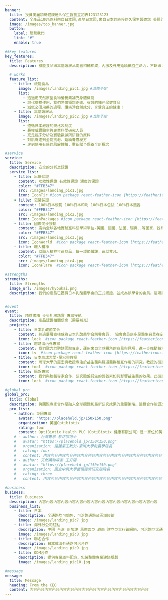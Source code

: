 ```yaml
---
banner:
  title: 投資美麗加碼健康是久保生醫創立初衷123123123
  content: 全產品100%原料來自日本國,產地日本國,來自日本的純粹的久保生醫邀您 美麗與健康同時擁有
  image: /images/top_banner.jpg
  button:
    label: 聯繫我們
    link: "#"
    enable: true

##key features
key_features:
  title: Features
  description: 機能食品跟高階護膚品兩者相輔相成，內服及外用延續細胞生命力，不斷跟世界接軌，選用世界頂尖、升級原料，不妥協，不落後。

  # works
  feature_list:
    - title: 機能食品  
      image: /images/landing_pic1.jpg #改修予定
      list:
        - 透過用天然原型食物營養素補充身體機能
        - 取代藥物作用，我們將帶領您正確、有效的補充保健食品
        - 減低必須用藥的過程，讓純淨自然成分，享受真正的健康！
    - title: 高階護膚品
      image: /images/landing_pic2.jpg #改修予定
      list:
        - 遵循日本嚴謹的規格及制度
        - 最權威實驗室與專業科學研究人員
        - 充足臨床分析及實驗數據所研發的原料
        - 對肌膚達到全能抗老、延續青春秘方
        - 達到使用有感的肌膚體驗，重新賦予保養全新概念

#service
service:
  title: Service
  description: 安全的分析及認證
  service_list:
    - title: 出廠保證
      content: 功效性保證 有效性保證 濃度的保證
      color: "#FFB347"
      src: /images/landing_pic1.jpg
      icon: IconTir #icon package react-feather-icon [https://feathericons.com]
    - title: 包裝保證
      content: 100%日本規範 100%日本印刷 100%日本包裝 100%日本瓶器
      color: "#FFB347"
      src: /images/landing_pic2.jpg
      icon: IconPackages #icon package react-feather-icon [https://feathericons.com]
    - title: 國際同步接軌
      content: 廣納全球各地實驗室科研學術單位-英國、德國、法國、瑞典..等國家，找尋對人類美麗健康延續青春有幫助的原料。
      color: "#FFB347"
      src: /images/landing_pic3.jpg
      icon: IconWorld  #icon package react-feather-icon [https://feathericons.com]
    - title: 職人精神
      content: 以職人精神打造商品，每一環節嚴謹，造就非凡。
      color: "#FFB347"
      src: /images/landing_pic4.jpg
      icon: IconFlare  #icon package react-feather-icon [https://feathericons.com]

#strengths
strengths:
  title: Strengths
  image_url: /images/kyoukai.png
  description: 我們的產品已獲得日本乳酸菌學會的正式認證，並成為該學會的會員。這項認證證明了我們產品的品質和可信度，並顯示出其得到了站在乳酸菌研究最前沿的專家的支持。作為學會的會員，我們將分享最新的研究成果，並致力於推動益生菌領域的發展。


#event
event:
  title: 精益求精 步步扎根踏實 專家接軌
  description: 產品認證相關信息（需要補充）
  projects:
    - title: 日本乳酸菌学会
      content: 經過層層審核成為日本乳酸菌学会榮譽會員， 協會會員居多是醫生背景在定期研討會中獲得廣大臨床經驗及數據，益生菌在未來趨勢可以逆轉疾病對抗微生物、病毒對全球人類的傷害
      icon: lock  #icon package react-feather-icon [https://feathericons.com/]
    - title: 聘請海內外專家
      content: 我們致力於聘請國際專家，運用來自全球視角的意見與見解，進一步推動益生菌的研究。透過這些努力，我們將能加深對於不同文化與地區微生物利用的理解，並提供更有效的健康改善方案。
      icon: tv  #icon package react-feather-icon [https://feathericons.com/]
    - title: 日本琉球大學-屋宏典教授
      content: 琉球大學的屋宏典教授專注於益生菌與腸道菌群相互作用的研究。教授的研究有助於加深對於腸道環境健康對全身健康影響的理解，並支持新型益生菌產品的開發。
      icon: tool  #icon package react-feather-icon [https://feathericons.com/]
    - title: 胎盤專家
      content: 我們與胎盤專家合作，研究胎盤衍生的營養素如何影響益生菌的效果。此研究旨在了解微生物在母體健康與新生兒發育中的角色，並推動更有效的健康管理和治療方法的開發。
      icon: lock  #icon package react-feather-icon [https://feathericons.com/]

#global_pro
global_pro:
  title: Global
  description: 與國際專家合作是融入全球觀點和最新研究成果的重要策略。這種合作能促進知識分享和共同研究，提升技術創新和研究品質
  pro_list:
    - author: 英國專家
      avatar: "https://placehold.jp/150x150.png"
      organization: 英國Optibiotix
      rating: four
      content: OptiBiotix Health PLC（OptiBiotix 健康有限公司）是一家位於英國的生物科技公司。該公司專注於開發利用益生菌（有益微生物）和益生元（促進腸道內有益菌生長的食物成分）來改善健康的創新產品。
    # - author: 台灣專家 蔡正宗博士 
    #   avatar: "https://placehold.jp/150x150.png"
    #   organization: 諾麗果王教父-東海大學前農學院長
    #   rating: four
    #   content: 內容內容內容內容內容內容內容內容內容內容內容內容內容內容內容內容
    # - author: 天然藥物專家 王升陽
    #   avatar: "https://placehold.jp/150x150.png"
    #   organization: 國立中興大學循環經濟研究院院長
    #   rating: three
    #   content: 內容內容內容內容內容內容內容內容內容內容內容內容內容內容內容內容

#business
business:
  title: Business
  description: 內容內容內容內容內容內容內容內容內容內容內容內容內容內容內容內容
  business_list:
    - title: 日本
      description: 全通路均可銷售，可洽詢通路及區域經銷
      image: /images/landing_pic7.jpg
    - title: 海外分公司駐點
      description: 中國 台灣 新加坡 馬來西亞 越南 建立亞太行銷網絡，可洽詢亞太通路及分區經銷
      image: /images/landing_pic8.jpg
    - title: 聯名合作
      description: 日本或海外通路可洽合作
      image: /images/landing_pic9.jpg
    - title: ODM合作
      description: 提供專業原料配方、包裝整體專業建議規劃
      image: /images/landing_pic10.jpg

#message
message:
  title: Message
  heading: From the CEO
  content: 內容內容內容內容內容內容內容內容內容內容內容內容內容內容內容內容
---
```

